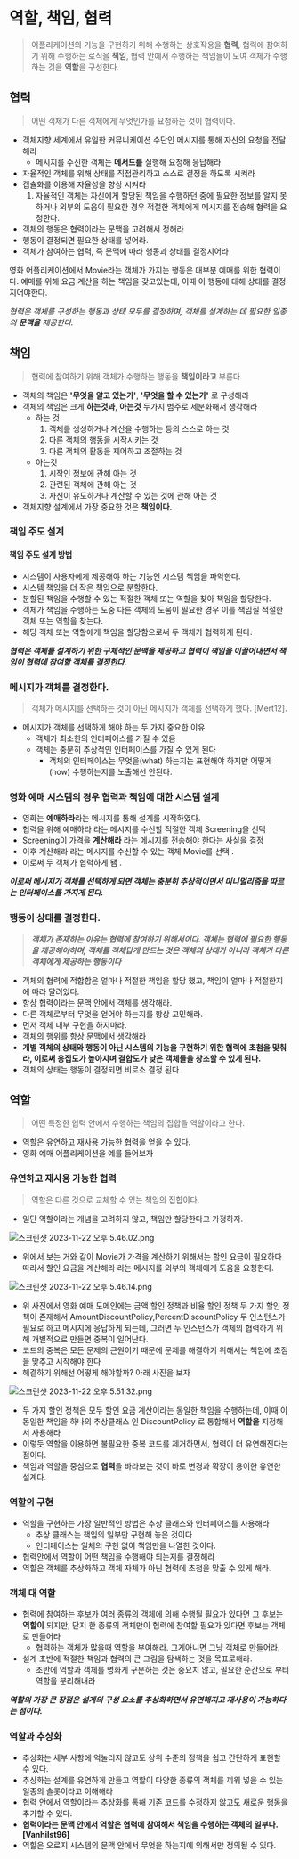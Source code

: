 # 역할, 책임, 협력
> 어플리케이션의 기능을 구현하기 위해 수행하는 상호작용을 **협력**, 협력에 참여하기 위해 수행하는 로직을 **책임**, 협력 안에서 수행하는 책임들이 모여 객체가 수행하는 것을 **역할**을 구성한다.
> 
## 협력 
> 어떤 객체가 다른 객체에게 무엇인가를 요청하는 것이 협력이다. 
- 객체지향 세계에서 유일한 커뮤니케이션 수단인 메시지를 통해 자신의 요청을 전달해라 
  - 메시지를 수신한 객체는 **메서드를** 실행해 요청해 응답해라 
- 자율적인 객체를 위해 상태를 직접관리하고 스스로 결정을 하도록 시켜라  
- 캡슐화를 이용해 자율성을 향상 시켜라
  1. 자율적인 객체는 자신에게 할당된 책임을 수행하던 중에 필요한 정보를 알지 못하거나 외부의 도움이 필요한 경우 적절한 객체에게 메시지를 전송해 협력을 요청한다.
- 객체의 행동은 협력이라는 문맥을 고려해서 정해라 
- 행동이 결정되면 필요한 상태를 넣어라.
- 객체가 참여하는 협력, 즉 문맥에 따라 행동과 상태를 결정지어라

영화 어플리케이션에서 Movie라는 객체가 가지는 행동은 대부분 예매를 위한 협력이다. 예매를 위해 요금 계산을 하는 책임을 갖고있는데, 이때 이 행동에 대해 상태를 결정지어야한다.

_협력은 객체를 구성하는 행동과 상태 모두를 결정하며, 객체를 설계하는 데 필요한 일종의 **문맥을** 제공한다._

## 책임 
> 협력에 참여하기 위해 객체가 수행하는 행동을 **책임이라고** 부른다.
> 
- 객체의 책임은 **'무엇을 알고 있는가'**, **'무엇을 할 수 있는가'** 로 구성해라 
- 객체의 책임은 크게 **하는것과**, **아는것** 두가지 범주로 세분화해서 생각해라
  - 하는 것
    1. 객체를 생성하거나 계산을 수행하는 등의 스스로 하는 것
    2. 다른 객체의 행동을 시작시키는 것
    3. 다른 객체의 활동을 제어하고 조절하는 것
  - 아는것
    1. 시작인 정보에 관해 아는 것
    2. 관련된 객체에 관해 아는 것
    3. 자신이 유도하거나 계산할 수 있는 것에 관해 아는 것 
- 객체지향 설계에서 가장 중요한 것은 **책임이다**. 


### 책임 주도 설계
#### 책임 주도 설계 방법 
- 시스템이 사용자에게 제공해야 하는 기능인 시스템 책임을 파악한다.
- 시스템 책임을 더 작은 책임으로 분할한다.
- 분할된 책임을 수행할 수 있는 적절한 객체 또는 역할을 찾아 책임을 할당한다.
- 객체가 책임을 수행하는 도중 다른 객체의 도움이 필요한 경우 이를 책임질 적절한 객체 또는 역할을 찾는다.
- 해당 객체 또는 역할에게 책임을 할당함으로써 두 객체가 협력하게 된다. 

_**협력은 객체를 설계하기 위한 구체적인 문맥을 제공하고 협력이 책임을 이끌어내면서 책임이 협력에 참여할 객체를 결정한다.**_

### 메시지가 객체를 결정한다.
>객체가 메시지를 선택하는 것이 아닌 메시지가 객체를 선택하게 했다. [Mert12].
- 메시지가 객체를 선택하게 해야 하는 두 가지 중요한 이유 
  - 객체가 최소한의 인터페이스를 가질 수 있음 
  - 객체는 충분히 추상적인 인터페이스를 가질 수 있게 된다
    - 객체의 인터페이스는 무엇을(what) 하는지는 표현해야 하지만 어떻게(how) 수행하는지를 노출해선 안된다.

### 영화 예매 시스템의 경우 협력과 책임에 대한 시스템 설계 
- 영화는 **예매하라**라는 메시지를 통해 설계를 시작하였다. 
- 협력을 위해 예매하라 라는 메시지를 수신할 적절한 객체 Screening을 선택 
- Screening이 가격을 **계산해라** 라는 메시지를 전송해야 한다는 사실을 결정 
- 이후 계산해라 라는 메시지를 수신할 수 있는 객체 Movie를 선택 .
- 이로써 두 객체가 협력하게 됌 .

**_이로써 메시지가 객체를 선택하게 되면 객체는 충분히 추상적이면서 미니멀리즘을 따르는 인터페이스를 가지게 된다._**


### 행동이 상태를 결정한다. 
> **_객체가 존재하는 이유는 협력에 참여하기 위해서이다. 객체는 협력에 필요한 행동을 제공해야하며, 객체를 객체답게 만드는 것은 객체의 상태가 아니라 객체가 다른 객체에게 제공하는 행동이다_**
>
- 객체의 협력에 적합함은 얼마나 적절한 책임을 할당 했고, 책임이 얼마나 적절한지에 따라 달려있다.
- 항상 협력이라는 문맥 안에서 객체를 생각해라.
- 다른 객체로부터 무엇을 얻어야 하는지를 항상 고민해라. 
- 먼저 객체 내부 구현을 하지마라.
- 객체의 행위를 항상 문맥에서 생각해라
- **개별 객체의 상태와 행동이 아닌 시스템의 기능을 구현하기 위한 협력에 초첨을 맞춰라, 이로써 응집도가 높아지며 결합도가 낮은 객체들을 창조할 수 있게 된다.** 
- 객체의 상태는 행동이 결정되면 비로소 결정 된다.

## 역할 
> 어떤 특정한 협력 안에서 수행하는 책임의 집합을 역할이라고 한다.

- 역할은 유연하고 재사용 가능한 협력을 얻을 수 있다. 
- 영화 예매 어플리케이션을 예를 들어보자 

### 유연하고 재사용 가능한 협력 
> 역할은 다른 것으로 교체할 수 있는 책임의 집합이다.
- 일단 역할이라는 개념을 고려하지 않고, 책임만 할당한다고 가정하자.

![스크린샷 2023-11-22 오후 5.46.02.png](%EC%8A%A4%ED%81%AC%EB%A6%B0%EC%83%B7%202023-11-22%20%EC%98%A4%ED%9B%84%205.46.02.png)
- 위에서 보는 거와 같이 Movie가 가격을 계산하기 위해서는 할인 요금이 필요하다 따라서 할인 요금을 계산해라 라는 메시지를 외부의 객체에게 도움을 요청한다.



![스크린샷 2023-11-22 오후 5.46.14.png](%EC%8A%A4%ED%81%AC%EB%A6%B0%EC%83%B7%202023-11-22%20%EC%98%A4%ED%9B%84%205.46.14.png)
- 위 사진에서 영화 예매 도메인에는 금액 할인 정책과 비율 할인 정책 두 가지 할인 정책이 존재해서 AmountDiscountPolicy,PercentDiscountPolicy 두 인스턴스가 필요로 하고 메시지에 
  응답하게 되는데, 그러면 두 인스턴스가 객체의 협력하기 위해 개별적으로 만들면 중복이 일어난다.
- 코드의 중복은 모든 문제의 근원이기 때문에 문제를 해결하기 위해서는 책임에 초점을 맞추고 시작해야 한다
- 해결하기 위해선 어떻게 해야할까? 아래 사진을 보자 

![스크린샷 2023-11-22 오후 5.51.32.png](%EC%8A%A4%ED%81%AC%EB%A6%B0%EC%83%B7%202023-11-22%20%EC%98%A4%ED%9B%84%205.51.32.png)
- 두 가지 할인 정책은 모두 할인 요금 계산이라는 동일한 책임을 수행하는데, 이때 이 동일한 책임을 하나의 추상클래스 인 DiscountPolicy 로 통합해서 **역할을** 지정해서 사용해라
- 이렇듯 역할을 이용하면 불필요한 중복 코드를 제거하면서, 협력이 더 유연해진다는 점이다. 
- 책임과 역할을 중심으로 **협력**을 바라보는 것이 바로 변경과 확장이 용이한 유연한 설계다.


### 역할의 구현 
- 역할을 구현하는 가장 일반적인 방법은 추상 클래스와 인터페이스를 사용해라
  - 추상 클래스는 책임의 일부만 구현해 놓은 것이다
  - 인터페이스는 일체의 구현 없이 책임만을 나열한 것이다.
- 협력안에서 역할이 어떤 책임을 수행해야 되는지를 결정해라 
- 역할은 객체를 추상화하고 객체 자체가 아닌 협력에 초첨을 맞출 수 있게 해라.

### 객체 대 역할 
- 협력에 참여하는 후보가 여러 종류의 객체에 의해 수행될 필요가 있다면 그 후보는 **역할이** 되지만, 단지 한 종류의 객체만이 협력에 참여할 필요가 있다면 후보는 객체로 만들어라 
  - 협력하는 객체가 많을때 역할을 부여해라. 그게아니면 그냥 객체로 만들어라.
- 설계 초반에 적절한 책임과 협력의 큰 그림을 탐색하는 것을 목표로해라. 
  - 초반에 역할과 객체를 명화게 구분하는 것은 중요치 않고, 필요한 순간으로 부터 역할을 분리해내라

 **_역할의 가장 큰 장점은 설계의 구성 요소를 추상화하면서 유연해지고 재사용이 가능하다는 점이다._** 
 

### 역할과 추상화 
- 추상화는 세부 사항에 억눌리지 않고도 상위 수준의 정책을 쉽고 간단하게 표현할 수 있다. 
- 추상화는 설계를 유연하게 만들고 역할이 다양한 종류의 객체를 끼워 넣을 수 있는 일종의 슬롯이라고 이해해라
- 협력 안에서 역할이라는 추상화를 통해 기존 코드를 수정하지 않고도 새로운 행동을 추가할 수 있다. 
- **협력이라는 문맥 안에서 역할은 협력에 참여해서 책임을 수행하는 객체의 일부다. [Vanhilst96]**
- 역할은 오로지 시스템의 문맥 안에서 무엇을 하는지에 의해서만 정의될 수 있다. 
